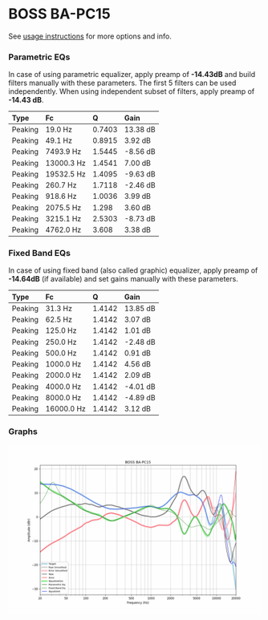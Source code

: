 # BOSS BA-PC15
See [usage instructions](https://github.com/jaakkopasanen/AutoEq#usage) for more options and info.

### Parametric EQs
In case of using parametric equalizer, apply preamp of **-14.43dB** and build filters manually
with these parameters. The first 5 filters can be used independently.
When using independent subset of filters, apply preamp of **-14.43 dB**.

| Type    | Fc         |      Q | Gain     |
|:--------|:-----------|:-------|:---------|
| Peaking | 19.0 Hz    | 0.7403 | 13.38 dB |
| Peaking | 49.1 Hz    | 0.8915 | 3.92 dB  |
| Peaking | 7493.9 Hz  | 1.5445 | -8.56 dB |
| Peaking | 13000.3 Hz | 1.4541 | 7.00 dB  |
| Peaking | 19532.5 Hz | 1.4095 | -9.63 dB |
| Peaking | 260.7 Hz   | 1.7118 | -2.46 dB |
| Peaking | 918.6 Hz   | 1.0036 | 3.99 dB  |
| Peaking | 2075.5 Hz  | 1.298  | 3.60 dB  |
| Peaking | 3215.1 Hz  | 2.5303 | -8.73 dB |
| Peaking | 4762.0 Hz  | 3.608  | 3.38 dB  |

### Fixed Band EQs
In case of using fixed band (also called graphic) equalizer, apply preamp of **-14.64dB**
(if available) and set gains manually with these parameters.

| Type    | Fc         |      Q | Gain     |
|:--------|:-----------|:-------|:---------|
| Peaking | 31.3 Hz    | 1.4142 | 13.85 dB |
| Peaking | 62.5 Hz    | 1.4142 | 3.07 dB  |
| Peaking | 125.0 Hz   | 1.4142 | 1.01 dB  |
| Peaking | 250.0 Hz   | 1.4142 | -2.48 dB |
| Peaking | 500.0 Hz   | 1.4142 | 0.91 dB  |
| Peaking | 1000.0 Hz  | 1.4142 | 4.56 dB  |
| Peaking | 2000.0 Hz  | 1.4142 | 2.09 dB  |
| Peaking | 4000.0 Hz  | 1.4142 | -4.01 dB |
| Peaking | 8000.0 Hz  | 1.4142 | -4.89 dB |
| Peaking | 16000.0 Hz | 1.4142 | 3.12 dB  |

### Graphs
![](./BOSS%20BA-PC15.png)